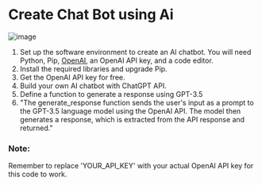 # Create Chat Bot using Ai
![image](https://github.com/AmiraQadry/Create-Chat-Bot-using-Ai/assets/106974489/cb28fed7-c6bf-427a-a39a-cb5ec23724f1)

1. Set up the software environment to create an AI chatbot. You will need Python, Pip, [OpenAI](https://openai.com/), an OpenAI API key, and a code editor.
2. Install the required libraries and upgrade Pip.
3. Get the OpenAI API key for free.
4. Build your own AI chatbot with ChatGPT API.
5. Define a function to generate a response using GPT-3.5
6. "The generate_response function sends the user's input as a prompt to the GPT-3.5 language model using the OpenAI API. The model then generates a response, which is extracted from the API response and returned."

### Note:
Remember to replace 'YOUR_API_KEY' with your actual OpenAI API key for this code to work.
